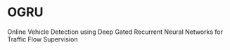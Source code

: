 # OGRU
Online Vehicle Detection using Deep Gated Recurrent Neural Networks for Traffic Flow Supervision
